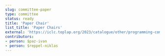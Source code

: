 ```yaml
---
slug: committee-paper
type: committee
status: ready
title: 'Paper Chair'
list_title: 'Paper Chairs'
external: 'https://iclc.toplap.org/2023/catalogue/other/programming-committee.html'
contributors:
- person: $paz-ivan
- person: $reppel-niklas
---
```

